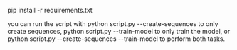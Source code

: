pip install -r requirements.txt

you can run the script with python script.py --create-sequences to only create sequences, python script.py --train-model to only train the model, or python script.py --create-sequences --train-model to perform both tasks.
